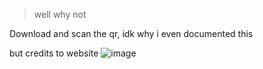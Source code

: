 > well why not


Download and scan the qr, idk why i even documented this 

but credits to website 
![image](https://github.com/user-attachments/assets/83459e6b-f896-452e-9a12-ef84d08674b9)
